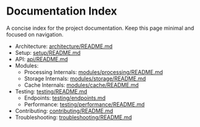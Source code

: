 # Documentation Index

A concise index for the project documentation. Keep this page minimal and focused on navigation.

- Architecture: [architecture/README.md](./architecture/README.md)
- Setup: [setup/README.md](./setup/README.md)
- API: [api/README.md](./api/README.md)
- Modules:
  - Processing Internals: [modules/processing/README.md](./modules/processing/README.md)
  - Storage Internals: [modules/storage/README.md](./modules/storage/README.md)
  - Cache Internals: [modules/cache/README.md](./modules/cache/README.md)
- Testing: [testing/README.md](./testing/README.md)
  - Endpoints: [testing/endpoints.md](./testing/endpoints.md)
  - Performance: [testing/performance/README.md](./testing/performance/README.md)
- Contributing: [contributing/README.md](./contributing/README.md)
- Troubleshooting: [troubleshooting/README.md](./troubleshooting/README.md)
